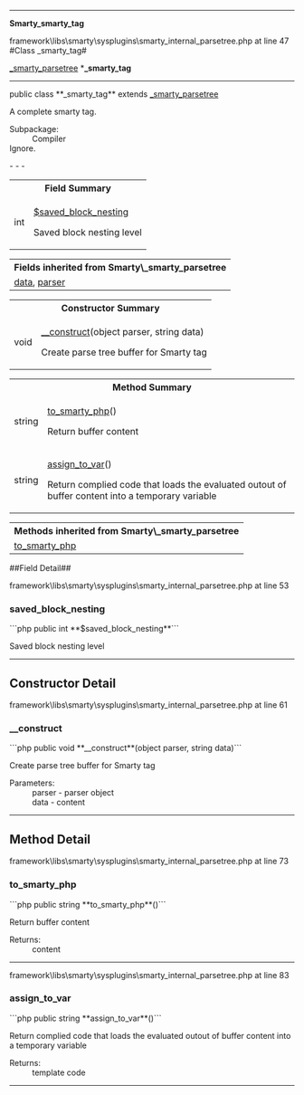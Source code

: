 - - -

**Smarty\_smarty_tag**
<div class="location">framework\libs\smarty\sysplugins\smarty_internal_parsetree.php at line 47</div>
#Class _smarty_tag#

<a href="https://github.com/JeyDotC/Hirudo-docs/blob/master/smarty/_smarty_parsetree.html">_smarty_parsetree</a>
    ***_smarty_tag**


- - -

<p class="signature">public  class **_smarty_tag**
extends <a href="https://github.com/JeyDotC/Hirudo-docs/blob/master/smarty/_smarty_parsetree.html">_smarty_parsetree</a>

</p>

<div class="comment" id="overview_description"><p>A complete smarty tag.</p></div>

<dl>
<dt>Subpackage:</dt>
<dd>Compiler</dd>
<dt>Ignore.</dt>
</dl>
- - -

<table id="summary_field">
<tr><th colspan="2">Field Summary</th></tr>
<tr>
<td class="type"> int</td>
<td class="description"><p class="name"><a href="#saved_block_nesting">$saved_block_nesting</a></p><p class="description">Saved block nesting level</p></td>
</tr>
</table>

<table class="inherit">
<tr><th colspan="2">Fields inherited from Smarty\_smarty_parsetree</th></tr>
<tr><td><a href="https://github.com/JeyDotC/Hirudo-docs/blob/master/smarty/_smarty_parsetree.html#data">data</a>, <a href="https://github.com/JeyDotC/Hirudo-docs/blob/master/smarty/_smarty_parsetree.html#parser">parser</a></td></tr></table>

<table id="summary_constructor">
<tr><th colspan="2">Constructor Summary</th></tr>
<tr>
<td class="type"> void</td>
<td class="description"><p class="name"><a href="#__construct">__construct</a>(object parser, string data)</p><p class="description">Create parse tree buffer for Smarty tag</p></td>
</tr>
</table>

<table id="summary_method">
<tr><th colspan="2">Method Summary</th></tr>
<tr>
<td class="type"> string</td>
<td class="description"><p class="name"><a href="#to_smarty_php">to_smarty_php</a>()</p><p class="description">Return buffer content</p></td>
</tr>
<tr>
<td class="type"> string</td>
<td class="description"><p class="name"><a href="#assign_to_var">assign_to_var</a>()</p><p class="description">Return complied code that loads the evaluated outout of buffer content into a temporary variable</p></td>
</tr>
</table>

<table class="inherit">
<tr><th colspan="2">Methods inherited from Smarty\_smarty_parsetree</th></tr>
<tr><td><a href="https://github.com/JeyDotC/Hirudo-docs/blob/master/smarty/_smarty_parsetree.html#to_smarty_php()">to_smarty_php</a></td></tr></table>

##Field Detail##
<div class="location">framework\libs\smarty\sysplugins\smarty_internal_parsetree.php at line 53</div>
<h3 id="saved_block_nesting">saved_block_nesting</h3>
```php
public  int **$saved_block_nesting**```
<div class="details">
<p>Saved block nesting level</p></div>

- - -

<h2 id="detail_method">Constructor Detail</h2>
<div class="location">framework\libs\smarty\sysplugins\smarty_internal_parsetree.php at line 61</div>
<h3 id="__construct()">__construct</h3>
```php
public  void **__construct**(object parser, string data)```
<div class="details">
<p>Create parse tree buffer for Smarty tag</p><dl>
<dt>Parameters:</dt>
<dd>parser - parser object</dd>
<dd>data - content</dd>
</dl>
</div>

- - -

<h2 id="detail_method">Method Detail</h2>
<div class="location">framework\libs\smarty\sysplugins\smarty_internal_parsetree.php at line 73</div>
<h3 id="to_smarty_php()">to_smarty_php</h3>
```php
public  string **to_smarty_php**()```
<div class="details">
<p>Return buffer content</p><dl>
<dt>Returns:</dt>
<dd>content</dd>
</dl>
</div>

- - -

<div class="location">framework\libs\smarty\sysplugins\smarty_internal_parsetree.php at line 83</div>
<h3 id="assign_to_var()">assign_to_var</h3>
```php
public  string **assign_to_var**()```
<div class="details">
<p>Return complied code that loads the evaluated outout of buffer content into a temporary variable</p><dl>
<dt>Returns:</dt>
<dd>template code</dd>
</dl>
</div>

- - -

